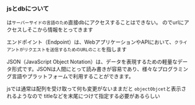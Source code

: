 ### jsとdbについて

は`サーバーサイドの言語のため`直接dbにアクセスすることはできない。
のでurlにアクセスしそこから情報をとってきます

エンドポイント（Endpoint）は、WebアプリケーションやAPIにおいて、`クライアントがリクエストを送信するためのURLのこと`を指します

JSON（JavaScript Object Notation）は、データを表現するための軽量なデータ形式です。JSONは人間にとって読み書きが容易であり、様々なプログラミング言語やプラットフォームで利用することができます。


jsでは通常は配列を受け取って何も変更がないままだと
`objectObjcet`と表示されるようなので
titleなどを末尾につけて指定する必要があるらしい

